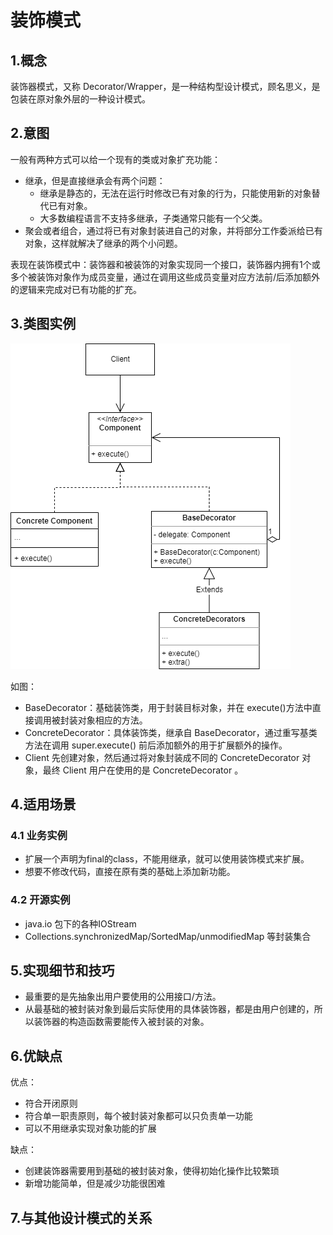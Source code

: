# 装饰模式

## 1.概念

装饰器模式，又称 Decorator/Wrapper，是一种结构型设计模式，顾名思义，是包装在原对象外层的一种设计模式。



## 2.意图

一般有两种方式可以给一个现有的类或对象扩充功能：

* 继承，但是直接继承会有两个问题：
  * 继承是静态的，无法在运行时修改已有对象的行为，只能使用新的对象替代已有对象。
  * 大多数编程语言不支持多继承，子类通常只能有一个父类。
* 聚会或者组合，通过将已有对象封装进自己的对象，并将部分工作委派给已有对象，这样就解决了继承的两个小问题。

表现在装饰模式中：装饰器和被装饰的对象实现同一个接口，装饰器内拥有1个或多个被装饰对象作为成员变量，通过在调用这些成员变量对应方法前/后添加额外的逻辑来完成对已有功能的扩充。



## 3.类图实例

![decorator](../../resource/design_pattern/decorator.drawio.png)



如图：

* BaseDecorator：基础装饰类，用于封装目标对象，并在 execute()方法中直接调用被封装对象相应的方法。
* ConcreteDecorator：具体装饰类，继承自 BaseDecorator，通过重写基类方法在调用 super.execute() 前后添加额外的用于扩展额外的操作。
* Client 先创建对象，然后通过将对象封装成不同的 ConcreteDecorator 对象，最终 Client 用户在使用的是 ConcreteDecorator 。



## 4.适用场景

### 4.1 业务实例

* 扩展一个声明为final的class，不能用继承，就可以使用装饰模式来扩展。
* 想要不修改代码，直接在原有类的基础上添加新功能。



### 4.2 开源实例

* java.io 包下的各种IOStream
* Collections.synchronizedMap/SortedMap/unmodifiedMap 等封装集合



## 5.实现细节和技巧

* 最重要的是先抽象出用户要使用的公用接口/方法。
* 从最基础的被封装对象到最后实际使用的具体装饰器，都是由用户创建的，所以装饰器的构造函数需要能传入被封装的对象。



## 6.优缺点

优点：

* 符合开闭原则
* 符合单一职责原则，每个被封装对象都可以只负责单一功能
* 可以不用继承实现对象功能的扩展

缺点：

* 创建装饰器需要用到基础的被封装对象，使得初始化操作比较繁琐
* 新增功能简单，但是减少功能很困难



## 7.与其他设计模式的关系
